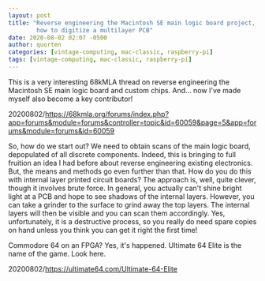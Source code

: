 ```yaml
---
layout: post
title: "Reverse engineering the Macintosh SE main logic board project,
        how to digitize a multilayer PCB"
date: 2020-08-02 02:07 -0500
author: quorten
categories: [vintage-computing, mac-classic, raspberry-pi]
tags: [vintage-computing, mac-classic, raspberry-pi]
---
```


This is a very interesting 68kMLA thread on reverse engineering the
Macintosh SE main logic board and custom chips.  And... now I've made
myself also become a key contributor!

20200802/https://68kmla.org/forums/index.php?app=forums&module=forums&controller=topic&id=60059&page=5&app=forums&module=forums&id=60059

So, how do we start out?  We need to obtain scans of the main logic
board, depopulated of all discrete components.  Indeed, this is
bringing to full fruition an idea I had before about reverse
engineering existing electronics.  But, the means and methods go even
further than that.  How do you do this with internal layer printed
circuit boards?  The approach is, well, quite clever, though it
involves brute force.  In general, you actually can't shine bright
light at a PCB and hope to see shadows of the internal layers.
However, you can take a grinder to the surface to grind away the top
layers.  The internal layers will then be visible and you can scan
them accordingly.  Yes, unfortunately, it is a destructive process, so
you really do need spare copies on hand unless you think you can get
it right the first time!

Commodore 64 on an FPGA?  Yes, it's happened.  Ultimate 64 Elite is
the name of the game.  Look here.

20200802/https://ultimate64.com/Ultimate-64-Elite
